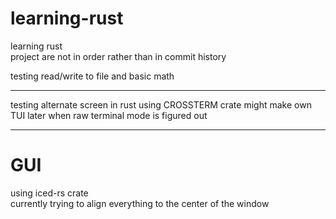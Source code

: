 # learning-rust
learning rust </br>
project are not in order rather than in commit history </br>

testing read/write to file and basic math
______________________________________________________________

testing alternate screen in rust
using CROSSTERM crate
might make own TUI later when raw terminal mode is figured out
______________________________________________________________
# GUI
using iced-rs crate </br>
currently trying to align everything to the center of the window 